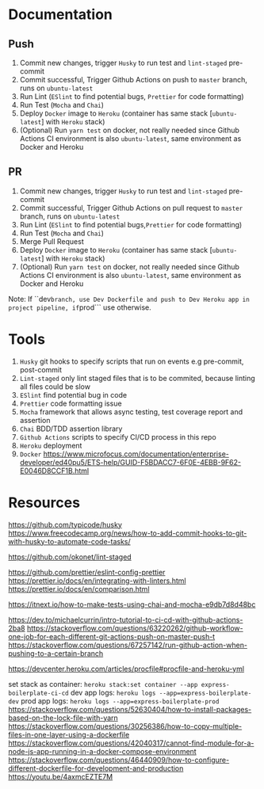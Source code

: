# Documentation

## Push

1. Commit new changes, trigger `Husky` to run test and `lint-staged` pre-commit
2. Commit successful, Trigger Github Actions on push to `master` branch, runs on `ubuntu-latest`
3. Run Lint (`ESlint` to find potential bugs, `Prettier` for code formatting)
4. Run Test (`Mocha` and `Chai`)
5. Deploy `Docker` image to `Heroku` (container has same stack [```ubuntu-latest```] with `Heroku` stack)
6. (Optional) Run `yarn test` on docker, not really needed since Github Actions CI environment is also `ubuntu-latest`, same environment as Docker and Heroku

## PR

1. Commit new changes, trigger `Husky` to run test and `lint-staged` pre-commit
2. Commit successful, Trigger Github Actions on pull request to `master` branch, runs on `ubuntu-latest`
3. Run Lint (`ESlint` to find potential bugs,`Prettier` for code formatting)
4. Run Test (`Mocha` and `Chai`)
5. Merge Pull Request
6. Deploy `Docker` image to `Heroku` (container has same stack [```ubuntu-latest```] with `Heroku` stack)
7. (Optional) Run `yarn test` on docker, not really needed since Github Actions CI environment is also `ubuntu-latest`, same environment as Docker and Heroku

Note: If ``dev``` branch, use Dev Dockerfile and push to Dev Heroku app in project pipeline, if ```prod``` use otherwise.

# Tools

1. `Husky` git hooks to specify scripts that run on events e.g pre-commit, post-commit
2. `Lint-staged` only lint staged files that is to be commited, because linting all files could be slow
3. `ESlint` find potential bug in code
4. `Prettier` code formatting issue
5. `Mocha` framework that allows async testing, test coverage report and assertion
6. `Chai` BDD/TDD assertion library
7. `Github Actions` scripts to specify CI/CD process in this repo
8. `Heroku` deployment
9. `Docker` https://www.microfocus.com/documentation/enterprise-developer/ed40pu5/ETS-help/GUID-F5BDACC7-6F0E-4EBB-9F62-E0046D8CCF1B.html

# Resources

https://github.com/typicode/husky
https://www.freecodecamp.org/news/how-to-add-commit-hooks-to-git-with-husky-to-automate-code-tasks/

https://github.com/okonet/lint-staged

https://github.com/prettier/eslint-config-prettier
https://prettier.io/docs/en/integrating-with-linters.html
https://prettier.io/docs/en/comparison.html

https://itnext.io/how-to-make-tests-using-chai-and-mocha-e9db7d8d48bc

https://dev.to/michaelcurrin/intro-tutorial-to-ci-cd-with-github-actions-2ba8
https://stackoverflow.com/questions/63220262/github-workflow-one-job-for-each-different-git-actions-push-on-master-push-t
https://stackoverflow.com/questions/67257142/run-github-action-when-pushing-to-a-certain-branch

https://devcenter.heroku.com/articles/procfile#procfile-and-heroku-yml

set stack as container: `heroku stack:set container --app express-boilerplate-ci-cd`
dev app logs: `heroku logs --app=express-boilerplate-dev`
prod app logs: `heroku logs --app=express-boilerplate-prod`
https://stackoverflow.com/questions/52630404/how-to-install-packages-based-on-the-lock-file-with-yarn
https://stackoverflow.com/questions/30256386/how-to-copy-multiple-files-in-one-layer-using-a-dockerfile
https://stackoverflow.com/questions/42040317/cannot-find-module-for-a-node-js-app-running-in-a-docker-compose-environment
https://stackoverflow.com/questions/46440909/how-to-configure-different-dockerfile-for-development-and-production
https://youtu.be/4axmcEZTE7M
